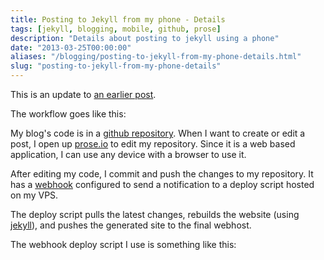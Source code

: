 ```yaml
---
title: Posting to Jekyll from my phone - Details
tags: [jekyll, blogging, mobile, github, prose]
description: "Details about posting to jekyll using a phone"
date: "2013-03-25T00:00:00"
aliases: "/blogging/posting-to-jekyll-from-my-phone-details.html"
slug: "posting-to-jekyll-from-my-phone-details"
---
```


This is an update to [an earlier post](/blogging/posting-to-jekyll-from-my-phone.html).

The workflow goes like this:

My blog's code is in a [github repository](https://github.com/srijan/srijan_blog). When I want to create or edit a post, I open up [prose.io](http://prose.io) to edit my repository. Since it is a web based application, I can use any device with a browser to use it.

After editing my code, I commit and push the changes to my repository. It has a [webhook](https://help.github.com/articles/post-receive-hooks) configured to send a notification to a deploy script hosted on my VPS.

The deploy script pulls the latest changes, rebuilds the website (using [jekyll](https://github.com/mojombo/jekyll)), and pushes the generated site to the final webhost.

The webhook deploy script I use is something like this:

<script src="https://gist.github.com/srijan/5233531.js"></script>

